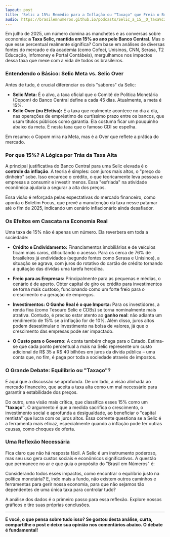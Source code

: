 ```yaml
---
layout: post
title: 'Selic a 15%: Remédio para a Inflação ou "Taxaço" que Freia o Brasil?'
audio: https://brasilemnumeros.github.io/podcasts/Selic_a_15__O_Taxa%C3%A7o_que_Desacelera_o_Brasil__Entenda_os_Impactos_no_Seu_Bolso_e_na_Economia.m4a
---
```


Em julho de 2025, um número domina as manchetes e as conversas sobre economia: **a Taxa Selic, mantida em 15% ao ano pelo Banco Central.** Mas o que esse percentual realmente significa? Com base em análises de diversas fontes do mercado e da academia (como Cofeci, Unisinos, CNN, Serasa, T2 Educação, Infomoney e Portal Contábeis), mergulhamos nos impactos dessa taxa que mexe com a vida de todos os brasileiros.

### Entendendo o Básico: Selic Meta vs. Selic Over

Antes de tudo, é crucial diferenciar os dois "sabores" da Selic:

- **Selic Meta:** É o alvo, a taxa oficial que o Comitê de Política Monetária (Copom) do Banco Central define a cada 45 dias. Atualmente, a meta é 15%.
- **Selic Over (ou Efetiva):** É a taxa que realmente acontece no dia a dia, nas operações de empréstimo de curtíssimo prazo entre os bancos, que usam títulos públicos como garantia. Ela costuma ficar um pouquinho abaixo da meta. É nesta taxa que o famoso CDI se espelha.

Em resumo: o Copom mira na Meta, mas é a Over que reflete a prática do mercado.

### Por que 15%? A Lógica por Trás da Taxa Alta

A principal justificativa do Banco Central para uma Selic elevada é o **controle da inflação**. A teoria é simples: com juros mais altos, o "preço do dinheiro" sobe. Isso encarece o crédito, o que teoricamente leva pessoas e empresas a consumir e investir menos. Essa "esfriada" na atividade econômica ajudaria a segurar a alta dos preços.

Essa visão é reforçada pelas expectativas do mercado financeiro, como aponta o Boletim Focus, que prevê a manutenção da taxa nesse patamar até o fim de 2025, indicando um cenário inflacionário ainda desafiador.

### Os Efeitos em Cascata na Economia Real

Uma taxa de 15% não é apenas um número. Ela reverbera em toda a sociedade:

- **Crédito e Endividamento:** Financiamentos imobiliários e de veículos ficam mais caros, dificultando o acesso. Para os cerca de 76% de brasileiros já endividados (segundo fontes como Serasa e Unisinos), a situação se agrava, com juros do rotativo do cartão de crédito tornando a quitação das dívidas uma tarefa hercúlea.

- **Freio para as Empresas:** Principalmente para as pequenas e médias, o cenário é de aperto. Obter capital de giro ou crédito para investimentos se torna mais custoso, funcionando como um forte freio para o crescimento e a geração de empregos.

- **Investimentos: O Ganho Real é o que Importa:** Para os investidores, a renda fixa (como Tesouro Selic e CDBs) se torna nominalmente mais atrativa. Contudo, é preciso estar atento ao **ganho real**: não adianta um rendimento de 15% se a inflação for de 10%. Além disso, juros altos podem desestimular o investimento na bolsa de valores, já que o crescimento das empresas pode ser impactado.

- **O Custo para o Governo:** A conta também chega para o Estado. Estima-se que cada ponto percentual a mais na Selic represente um custo adicional de R$ 35 a R$ 40 bilhões em juros da dívida pública – uma conta que, no fim, é paga por toda a sociedade através de impostos.

### O Grande Debate: Equilíbrio ou "Taxaço"?

É aqui que a discussão se aprofunda. De um lado, a visão alinhada ao mercado financeiro, que aceita a taxa alta como um mal necessário para garantir a estabilidade dos preços.

Do outro, uma visão mais crítica, que classifica esses 15% como um **"taxaço"**. O argumento é que a medida sacrifica o crescimento, o investimento social e aprofunda a desigualdade, ao beneficiar o "capital rentista" que lucra com os juros altos. Essa corrente questiona se a Selic é a ferramenta mais eficaz, especialmente quando a inflação pode ter outras causas, como choques de oferta.

### Uma Reflexão Necessária

Fica claro que não há resposta fácil. A Selic é um instrumento poderoso, mas seu uso gera custos sociais e econômicos significativos. A questão que permanece no ar e que guia o propósito do "Brasil em Números" é:

Considerando todos esses impactos, como encontrar o equilíbrio justo na política monetária? E, indo mais a fundo, não existem outros caminhos e ferramentas para gerir nossa economia, para que não sejamos tão dependentes de uma única taxa para controlar tudo?

A análise dos dados é o primeiro passo para essa reflexão. Explore nossos gráficos e tire suas próprias conclusões.

---

**E você, o que pensa sobre tudo isso? Se gostou desta análise, curta, compartilhe o post e deixe sua opinião nos comentários abaixo. O debate é fundamental!**
